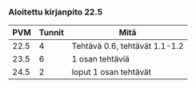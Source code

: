 ### Aloitettu kirjanpito 22.5

|PVM|Tunnit|Mitä|
|---|---|---|
|22.5|4|Tehtävä 0.6, tehtävät 1.1-1.2|
|23.5|6|1 osan tehtäviä|
|24.5|2|loput 1 osan tehtävät|
